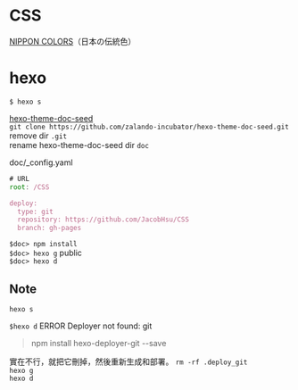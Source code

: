 # CSS


[NIPPON COLORS](http://nipponcolors.com/)（日本の伝統色）

# hexo

`$ hexo s`

[hexo-theme-doc-seed](https://github.com/zalando-incubator/hexo-theme-doc-seed)  
`git clone https://github.com/zalando-incubator/hexo-theme-doc-seed.git`  
remove dir `.git`  
rename hexo-theme-doc-seed  dir `doc`  

doc/_config.yaml  
```js
# URL
root: /CSS

deploy:
  type: git
  repository: https://github.com/JacobHsu/CSS
  branch: gh-pages
```

`$doc> npm install`  
`$doc> hexo g`   public  
`$doc> hexo d`  

## Note

`hexo s`  

`$hexo d` ERROR Deployer not found: git  
> npm install hexo-deployer-git --save  

實在不行，就把它刪掉，然後重新生成和部署。
`rm -rf .deploy_git`  
`hexo g`  
`hexo d`  
